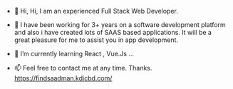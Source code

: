 - 👋 Hi, Hi, I am an experienced Full Stack Web Developer.
- 👀 I have been working for 3+ years on a software development platform and also i have created lots of SAAS based applications. It will be a great pleasure for me to assist you in app development.
- 🌱 I’m currently learning React  , Vue.Js ...

- 📫 Feel free to contact me at any time. Thanks.
https://findsaadman.kdicbd.com/

<!---
saadman061/saadman061 is a ✨ special ✨ repository because its `README.md` (this file) appears on your GitHub profile.
You can click the Preview link to take a look at your changes.
--->
